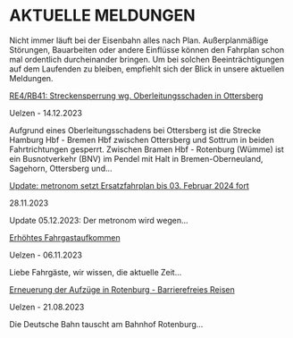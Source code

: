 AKTUELLE MELDUNGEN
==========

Nicht immer läuft bei der Eisenbahn alles nach Plan. Außerplanmäßige Störungen, Bauarbeiten oder andere Einflüsse können den Fahrplan schon mal ordentlich durcheinander bringen. Um bei solchen Beeinträchtigungen auf dem Laufenden zu bleiben, empfiehlt sich der Blick in unsere aktuellen Meldungen.

[RE4/RB41: Streckensperrung wg. Oberleitungsschaden in Ottersberg](https://www.der-metronom.de/aktuell/re4-rb41-streckensperrung-wg-oberleitungsschaden-in-rotenburg/)

 Uelzen - 14.12.2023

Aufgrund eines Oberleitungsschadens bei Ottersberg ist die Strecke Hamburg Hbf - Bremen Hbf zwischen Ottersberg und Sottrum in beiden Fahrtrichtungen gesperrt.
Zwischen Bramen Hbf - Rotenburg (Wümme) ist ein Busnotverkehr (BNV) im Pendel mit Halt in Bremen-Oberneuland, Sagehorn, Ottersberg und...

[](https://www.der-metronom.de/aktuell/ersatzfahrplan/)

[Update: metronom setzt Ersatzfahrplan bis 03. Februar 2024 fort](https://www.der-metronom.de/aktuell/ersatzfahrplan/)

 28.11.2023

Update 05.12.2023:
Der metronom wird wegen...

[](https://www.der-metronom.de/aktuell/hohes-fahrgastaufkommen/)

[Erhöhtes Fahrgastaufkommen](https://www.der-metronom.de/aktuell/hohes-fahrgastaufkommen/)

 Uelzen - 06.11.2023

Liebe Fahrgäste,
wir wissen, die aktuelle Zeit...

[](https://www.der-metronom.de/aktuell/erneuerung-der-aufzuege-in-rotenburg-barrierefreies-reisen/)

[Erneuerung der Aufzüge in Rotenburg - Barrierefreies Reisen](https://www.der-metronom.de/aktuell/erneuerung-der-aufzuege-in-rotenburg-barrierefreies-reisen/)

 Uelzen - 21.08.2023

Die Deutsche Bahn tauscht am Bahnhof Rotenburg...
